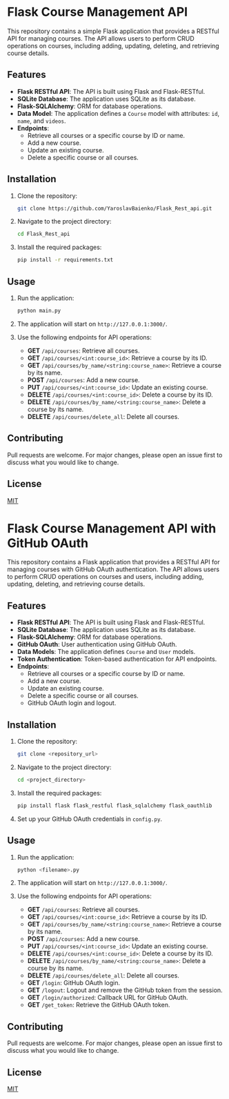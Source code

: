 # Flask Course Management API

This repository contains a simple Flask application that provides a RESTful API for managing courses. The API allows
users to perform CRUD operations on courses, including adding, updating, deleting, and retrieving course details.

## Features

- **Flask RESTful API**: The API is built using Flask and Flask-RESTful.
- **SQLite Database**: The application uses SQLite as its database.
- **Flask-SQLAlchemy**: ORM for database operations.
- **Data Model**: The application defines a `Course` model with attributes: `id`, `name`, and `videos`.
- **Endpoints**:
    - Retrieve all courses or a specific course by ID or name.
    - Add a new course.
    - Update an existing course.
    - Delete a specific course or all courses.

## Installation

1. Clone the repository:
   ```bash
   git clone https://github.com/YaroslavBaienko/Flask_Rest_api.git
   ```

2. Navigate to the project directory:
   ```bash
   cd Flask_Rest_api
   ```

3. Install the required packages:
   ```bash
   pip install -r requirements.txt
   ```

## Usage

1. Run the application:
   ```bash
   python main.py
   ```

2. The application will start on `http://127.0.0.1:3000/`.

3. Use the following endpoints for API operations:

    - **GET** `/api/courses`: Retrieve all courses.
    - **GET** `/api/courses/<int:course_id>`: Retrieve a course by its ID.
    - **GET** `/api/courses/by_name/<string:course_name>`: Retrieve a course by its name.
    - **POST** `/api/courses`: Add a new course.
    - **PUT** `/api/courses/<int:course_id>`: Update an existing course.
    - **DELETE** `/api/courses/<int:course_id>`: Delete a course by its ID.
    - **DELETE** `/api/courses/by_name/<string:course_name>`: Delete a course by its name.
    - **DELETE** `/api/courses/delete_all`: Delete all courses.

## Contributing

Pull requests are welcome. For major changes, please open an issue first to discuss what you would like to change.

## License

[MIT](https://choosealicense.com/licenses/mit/)

# Flask Course Management API with GitHub OAuth

This repository contains a Flask application that provides a RESTful API for managing courses with GitHub OAuth
authentication. The API allows users to perform CRUD operations on courses and users, including adding, updating,
deleting, and retrieving course details.

## Features

- **Flask RESTful API**: The API is built using Flask and Flask-RESTful.
- **SQLite Database**: The application uses SQLite as its database.
- **Flask-SQLAlchemy**: ORM for database operations.
- **GitHub OAuth**: User authentication using GitHub OAuth.
- **Data Models**: The application defines `Course` and `User` models.
- **Token Authentication**: Token-based authentication for API endpoints.
- **Endpoints**:
    - Retrieve all courses or a specific course by ID or name.
    - Add a new course.
    - Update an existing course.
    - Delete a specific course or all courses.
    - GitHub OAuth login and logout.

## Installation

1. Clone the repository:
   ```bash
   git clone <repository_url>
   ```

2. Navigate to the project directory:
   ```bash
   cd <project_directory>
   ```

3. Install the required packages:
   ```bash
   pip install flask flask_restful flask_sqlalchemy flask_oauthlib
   ```

4. Set up your GitHub OAuth credentials in `config.py`.

## Usage

1. Run the application:
   ```bash
   python <filename>.py
   ```

2. The application will start on `http://127.0.0.1:3000/`.

3. Use the following endpoints for API operations:

    - **GET** `/api/courses`: Retrieve all courses.
    - **GET** `/api/courses/<int:course_id>`: Retrieve a course by its ID.
    - **GET** `/api/courses/by_name/<string:course_name>`: Retrieve a course by its name.
    - **POST** `/api/courses`: Add a new course.
    - **PUT** `/api/courses/<int:course_id>`: Update an existing course.
    - **DELETE** `/api/courses/<int:course_id>`: Delete a course by its ID.
    - **DELETE** `/api/courses/by_name/<string:course_name>`: Delete a course by its name.
    - **DELETE** `/api/courses/delete_all`: Delete all courses.
    - **GET** `/login`: GitHub OAuth login.
    - **GET** `/logout`: Logout and remove the GitHub token from the session.
    - **GET** `/login/authorized`: Callback URL for GitHub OAuth.
    - **GET** `/get_token`: Retrieve the GitHub OAuth token.

## Contributing

Pull requests are welcome. For major changes, please open an issue first to discuss what you would like to change.

## License

[MIT](https://choosealicense.com/licenses/mit/)
